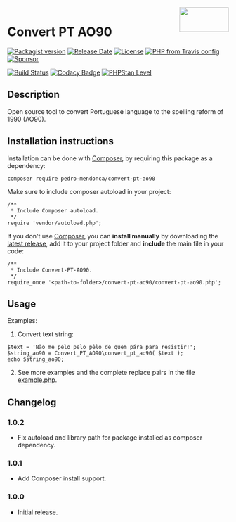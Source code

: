 <img src="https://repository-images.githubusercontent.com/304012585/a73f6380-0fa2-11eb-86ad-933e046ae964" align="right" width="112" height="56" alt="">

# Convert PT AO90 #

[![Packagist version](https://img.shields.io/packagist/v/pedro-mendonca/Convert-PT-AO90)](https://packagist.org/packages/pedro-mendonca/convert-pt-ao90)
[![Release Date](https://img.shields.io/github/release-date/pedro-mendonca/Convert-PT-AO90)](https://github.com/pedro-mendonca/Convert-PT-AO90/releases)
[![License](https://img.shields.io/github/license/pedro-mendonca/Convert-PT-AO90)](https://opensource.org/licenses/GPL-3.0)
[![PHP from Travis config](https://img.shields.io/travis/php-v/pedro-mendonca/Convert-PT-AO90/main.svg?logoColor=white&label=PHP%20Required&logo=php)](https://travis-ci.org/pedro-mendonca/Convert-PT-AO90)
[![Sponsor](https://img.shields.io/badge/GitHub-🤍%20Sponsor-ea4aaa?logo=github)](https://github.com/sponsors/pedro-mendonca)

[![Build Status](https://img.shields.io/travis/pedro-mendonca/convert-pt-ao90?label=Build&logo=travis)](https://travis-ci.org/pedro-mendonca/Convert-PT-AO90)
[![Codacy Badge](https://api.codacy.com/project/badge/Grade/cbdc5b23059143879de61527501ba199)](https://app.codacy.com/gh/pedro-mendonca/Convert-PT-AO90?utm_source=github.com&utm_medium=referral&utm_content=pedro-mendonca/Convert-PT-AO90&utm_campaign=Badge_Grade)
[![PHPStan Level](https://img.shields.io/badge/PHPStan%20Level-Max-brightgreen)](https://travis-ci.org/pedro-mendonca/Convert-PT-AO90)

## Description ##
Open source tool to convert Portuguese language to the spelling reform of 1990 (AO90).

## Installation instructions ##
Installation can be done with [Composer](https://getcomposer.org/), by requiring this package as a dependency:
```
composer require pedro-mendonca/convert-pt-ao90
```

Make sure to include composer autoload in your project:
```
/**
 * Include Composer autoload.
 */
require 'vendor/autoload.php';
```

If you don't use [Composer](https://getcomposer.org/), you can **install manually** by downloading the [latest release](https://github.com/pedro-mendonca/Convert-PT-AO90/releases/latest), add it to your project folder and **include** the main file in your code:
```
/**
 * Include Convert-PT-AO90.
 */
require_once '<path-to-folder>/convert-pt-ao90/convert-pt-ao90.php';
```

## Usage ##

Examples:

1.  Convert text string:
```
$text = 'Não me pélo pelo pêlo de quem pára para resistir!';
$string_ao90 = Convert_PT_AO90\convert_pt_ao90( $text );
echo $string_ao90;
```

2.  See more examples and the complete replace pairs in the file [example.php](https://github.com/pedro-mendonca/Convert-PT-AO90/blob/main/example.php).

## Changelog ##

### 1.0.2 ###
*   Fix autoload and library path for package installed as composer dependency.

### 1.0.1 ###
*   Add Composer install support.

### 1.0.0 ###
*   Initial release.
